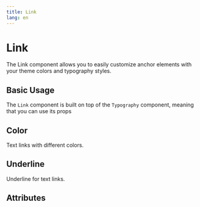 ```yaml
---
title: Link
lang: en
---
```


<script setup lang="ts">
  import props from "../../../example/link/description/en-props.ts";
</script>

# Link

The Link component allows you to easily customize anchor elements with your theme colors and typography styles.

## Basic Usage

The `Link` component is built on top of the `Typography` component, meaning that you can use its props

<demo src="../../../example/link/basic.vue" preview="[2-3]" />

## Color

Text links with different colors.

<demo src="../../../example/link/color.vue" />

## Underline

Underline for text links.

<demo src="../../../example/link/underline.vue" />

## Attributes

<table-block type="propsEn" :data="props" />
